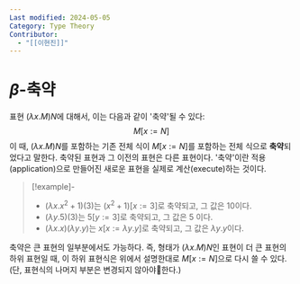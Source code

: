 ```yaml
---
Last modified: 2024-05-05
Category: Type Theory
Contributor:
  - "[[이현진]]"
---
```


# $\beta$-축약

표현 $(\lambda x . M) N$에 대해서, 이는 다음과 같이 '축약'될 수 있다:
$$
M[x:=N]
$$
이 때, $(\lambda x . M) N$를 포함하는 기존 전체 식이 $M[x:=N]$를 포함하는 전체 식으로 **축약**되었다고 말한다. 축약된 표현과 그 이전의 표현은 다른 표현이다. '축약'이란 적용(application)으로 만들어진 새로운 표현을 실제로 계산(execute)하는 것이다.

>[!example]-
>- $\left(\lambda x . x^2+1\right)(3)$는 $\left(x^2+1\right)[x:=3]$로 축약되고, 그 값은 10이다.
>- $(\lambda y .5)(3)$는 $5[y:=3]$로 축약되고, 그 값은 5 이다.
>- $(\lambda x . x)(\lambda y . y)$는 $x[x:=\lambda y . y]$로 축약되고, 그 값은 $\lambda y . y$이다.

축약은 큰 표현의 일부분에서도 가능하다. 즉, 형태가 $(\lambda x . M) N$인 표현이 더 큰 표현의 하위 표현일 때, 이 하위 표현식은 위에서 설명한대로 $M[x:=N]$으로 다시 쓸 수 있다. (단, 표현식의 나머지 부분은 변경되지 않아야한다.)
